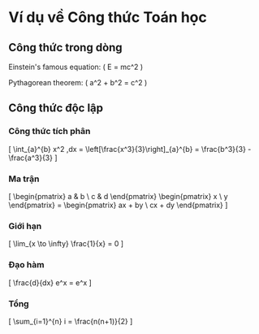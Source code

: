 # Ví dụ về Công thức Toán học

## Công thức trong dòng

Einstein's famous equation: \( E = mc^2 \)

Pythagorean theorem: \( a^2 + b^2 = c^2 \)

## Công thức độc lập

### Công thức tích phân

\[
\int_{a}^{b} x^2 \,dx = \left[\frac{x^3}{3}\right]_{a}^{b} = \frac{b^3}{3} - \frac{a^3}{3}
\]

### Ma trận

\[
\begin{pmatrix}
a & b \\
c & d
\end{pmatrix}
\begin{pmatrix}
x \\
y
\end{pmatrix} =
\begin{pmatrix}
ax + by \\
cx + dy
\end{pmatrix}
\]

### Giới hạn

\[
\lim_{x \to \infty} \frac{1}{x} = 0
\]

### Đạo hàm

\[
\frac{d}{dx} e^x = e^x
\]

### Tổng

\[
\sum_{i=1}^{n} i = \frac{n(n+1)}{2}
\] 